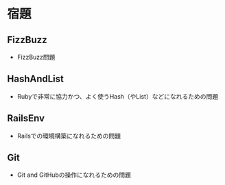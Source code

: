# 宿題
## FizzBuzz
* FizzBuzz問題

## HashAndList
* Rubyで非常に協力かつ、よく使うHash（やList）などになれるための問題

## RailsEnv
* Railsでの環境構築になれるための問題

## Git
* Git and GitHubの操作になれるための問題